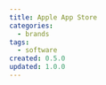 ```yaml
---
title: Apple App Store
categories:
  - brands
tags:
  - software
created: 0.5.0
updated: 1.0.0
---
```

